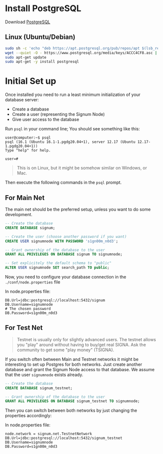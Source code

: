 # Install PostgreSQL

Download [PostgreSQL](https://www.postgresql.org/download/)

## Linux (Ubuntu/Debian)

```bash
sudo sh -c 'echo "deb https://apt.postgresql.org/pub/repos/apt $(lsb_release -cs)-pgdg main" > /etc/apt/sources.list.d/pgdg.list'
wget --quiet -O - https://www.postgresql.org/media/keys/ACCC4CF8.asc | sudo apt-key add -
sudo apt-get update
sudo apt-get -y install postgresql 
```

# Initial Set up
Once installed you need to run a least minimum initialization of your database server:

- Create a database
- Create a user (representing the Signum Node)
- Give user access to the database

Run `psql` in your command line; You should see something like this:

```
user@computer:~$ psql
psql (16.1 (Ubuntu 16.1-1.pgdg20.04+1), server 12.17 (Ubuntu 12.17-1.pgdg20.04+1))
Type "help" for help.

user=#
```
> This is on Linux, but it might be somehow similar on Windows, or Mac.

Then execute the following commands in the `psql` prompt.

## For Main Net

The main net should be the preferred setup, unless you want to do some development.

```sql
-- Create the database
CREATE DATABASE signum;

-- Create the user (choose another password if you want)
CREATE USER signumnode WITH PASSWORD 's1gn00m_n0d3';

-- Grant ownership of the database to the user
GRANT ALL PRIVILEGES ON DATABASE signum TO signumnode;

-- Set explicitely the default schema to "public"
ALTER USER signumnode SET search_path TO public;
```

Now, you need to configure your database connection in the `./conf/node.properties` file

In node.properties file:
```properties
DB.Url=jdbc:postgresql://localhost:5432/signum
DB.Username=signumnode
# The chosen password
DB.Password=s1gn00m_n0d3
```

## For Test Net

> Testnet is usually only for slightly advanced users. The testnet allows you "play" around without having to buy/get real SIGNA. 
> Ask the community to get some "play money" (TSIGNA).   

If you switch often between Main and Testnet networks it might be interesting to set up Postgres for both networks.
Just create another database and grant the Signum Node access to that database. 
We assume that the user `signumnode` exists already.

```sql
-- Create the database
CREATE DATABASE signum_testnet;

-- Grant ownership of the database to the user
GRANT ALL PRIVILEGES ON DATABASE signum_testnet TO signumnode;

```

Then you can switch between both networks by just changing the properties accordingly:

In node.properties file:
```properties
node.network = signum.net.TestnetNetwork
DB.Url=jdbc:postgresql://localhost:5432/signum_testnet
DB.Username=signumnode
DB.Password=s1gn00m_n0d3
```
